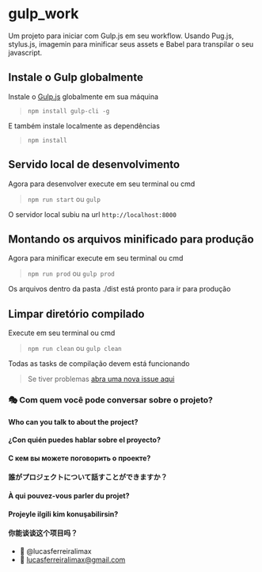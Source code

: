 # gulp_work

Um projeto para iniciar com Gulp.js em seu workflow.
Usando Pug.js, stylus.js, imagemin para minificar seus assets e Babel para transpilar o seu javascript.

## Instale o Gulp globalmente
Instale o [Gulp.js](https://gulpjs.com) globalmente em sua máquina

> `npm install gulp-cli -g`

E também instale localmente as dependências

> `npm install`

## Servido local de desenvolvimento
Agora para desenvolver execute em seu terminal ou cmd

> `npm run start` ou `gulp`

O servidor local subiu na url `http://localhost:8000`

## Montando os arquivos minificado para produção
Agora para minificar execute em seu terminal ou cmd

> `npm run prod` ou `gulp prod`

Os arquivos dentro da pasta ./dist está pronto para ir para produção

## Limpar diretório compilado
Execute em seu terminal ou cmd

> `npm run clean` ou `gulp clean`

Todas as tasks de compilação devem está funcionando

> Se tiver problemas [abra uma nova issue aqui](https://github.com/lucasferreiralimax/gulp_work/issues/new)

### :performing_arts: Com quem você pode conversar sobre o projeto?
#### Who can you talk to about the project?
#### ¿Con quién puedes hablar sobre el proyecto?
#### С кем вы можете поговорить о проекте?
#### 誰がプロジェクトについて話すことができますか？
#### À qui pouvez-vous parler du projet?
#### Projeyle ilgili kim konuşabilirsin?
#### 你能谈谈这个项目吗？

* :ghost: @lucasferreiralimax
* :email: lucasferreiralimax@gmail.com
